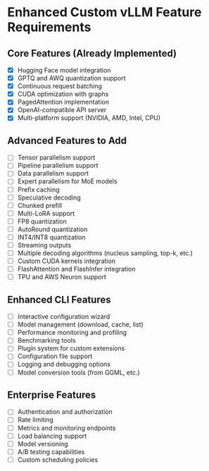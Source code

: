 # Enhanced Custom vLLM Feature Requirements

## Core Features (Already Implemented)
- [x] Hugging Face model integration
- [x] GPTQ and AWQ quantization support
- [x] Continuous request batching
- [x] CUDA optimization with graphs
- [x] PagedAttention implementation
- [x] OpenAI-compatible API server
- [x] Multi-platform support (NVIDIA, AMD, Intel, CPU)

## Advanced Features to Add
- [ ] Tensor parallelism support
- [ ] Pipeline parallelism support
- [ ] Data parallelism support
- [ ] Expert parallelism for MoE models
- [ ] Prefix caching
- [ ] Speculative decoding
- [ ] Chunked prefill
- [ ] Multi-LoRA support
- [ ] FP8 quantization
- [ ] AutoRound quantization
- [ ] INT4/INT8 quantization
- [ ] Streaming outputs
- [ ] Multiple decoding algorithms (nucleus sampling, top-k, etc.)
- [ ] Custom CUDA kernels integration
- [ ] FlashAttention and FlashInfer integration
- [ ] TPU and AWS Neuron support

## Enhanced CLI Features
- [ ] Interactive configuration wizard
- [ ] Model management (download, cache, list)
- [ ] Performance monitoring and profiling
- [ ] Benchmarking tools
- [ ] Plugin system for custom extensions
- [ ] Configuration file support
- [ ] Logging and debugging options
- [ ] Model conversion tools (from GGML, etc.)

## Enterprise Features
- [ ] Authentication and authorization
- [ ] Rate limiting
- [ ] Metrics and monitoring endpoints
- [ ] Load balancing support
- [ ] Model versioning
- [ ] A/B testing capabilities
- [ ] Custom scheduling policies